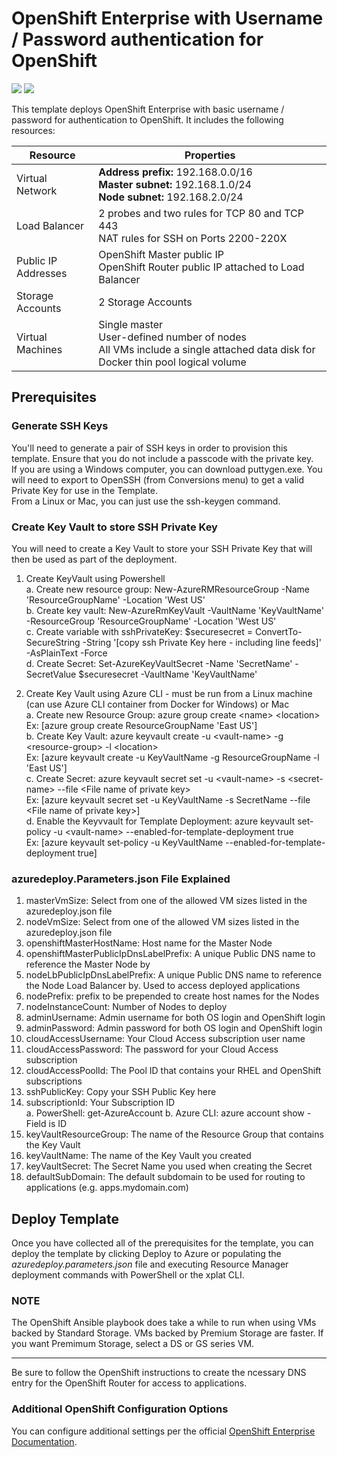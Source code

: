 # OpenShift Enterprise with Username / Password authentication for OpenShift

<a href="https://portal.azure.com/#create/Microsoft.Template/uri/https%3A%2F%2Fraw.githubusercontent.com%2Fharoldwongms%2Fmockup%2Fmaster%2Fazuredeploy.json" target="_blank"><img src="http://azuredeploy.net/deploybutton.png"/></a>
<a href="http://armviz.io/#/?load=https%3A%2F%2Fraw.githubusercontent.com%2Fharoldwongms%2Fmockup%2Fmaster%2Fazuredeploy.json" target="_blank">
    <img src="http://armviz.io/visualizebutton.png"/>
</a>

This template deploys OpenShift Enterprise with basic username / password for authentication to OpenShift. It includes the following resources:

|Resource           |Properties                                                                                                                          |
|-------------------|------------------------------------------------------------------------------------------------------------------------------------|
|Virtual Network    |**Address prefix:** 192.168.0.0/16<br />**Master subnet:** 192.168.1.0/24<br />**Node subnet:** 192.168.2.0/24                               |
|Load Balancer      |2 probes and two rules for TCP 80 and TCP 443 <br/> NAT rules for SSH on Ports 2200-220X                                                                                  |
|Public IP Addresses|OpenShift Master public IP<br />OpenShift Router public IP attached to Load Balancer                                                |
|Storage Accounts   |2 Storage Accounts                                                                                                                  |
|Virtual Machines   |Single master<br />User-defined number of nodes<br />All VMs include a single attached data disk for Docker thin pool logical volume|

## Prerequisites

### Generate SSH Keys

You'll need to generate a pair of SSH keys in order to provision this template. Ensure that you do not include a passcode with the private key. <br/>
If you are using a Windows computer, you can download puttygen.exe.  You will need to export to OpenSSH (from Conversions menu) to get a valid Private Key for use in the Template.<br/>
From a Linux or Mac, you can just use the ssh-keygen command.

### Create Key Vault to store SSH Private Key

You will need to create a Key Vault to store your SSH Private Key that will then be used as part of the deployment.

1. Create KeyVault using Powershell <br/>
  a.  Create new resource group: New-AzureRMResourceGroup -Name 'ResourceGroupName' -Location 'West US'<br/>
  b.  Create key vault: New-AzureRmKeyVault -VaultName 'KeyVaultName' -ResourceGroup 'ResourceGroupName' -Location 'West US'<br/>
  c.  Create variable with sshPrivateKey: $securesecret = ConvertTo-SecureString -String '[copy ssh Private Key here - including line feeds]' -AsPlainText -Force<br/>
  d.  Create Secret: Set-AzureKeyVaultSecret -Name 'SecretName' -SecretValue $securesecret -VaultName 'KeyVaultName'<br/>

2. Create Key Vault using Azure CLI - must be run from a Linux machine (can use Azure CLI container from Docker for Windows) or Mac<br/>
  a.  Create new Resource Group: azure group create \<name\> \<location\> <br/>
         Ex: [azure group create ResourceGroupName 'East US'] <br/>
  b.  Create Key Vault: azure keyvault create -u \<vault-name\> -g \<resource-group\> -l \<location\><br/>
         Ex: [azure keyvault create -u KeyVaultName -g ResourceGroupName -l 'East US'] <br/>
  c.  Create Secret: azure keyvault secret set -u \<vault-name\> -s \<secret-name\> --file \<File name of private key\><br/>
         Ex: [azure keyvault secret set -u KeyVaultName -s SecretName --file \<File name of private key\>] <br/>
  d.  Enable the Keyvvault for Template Deployment: azure keyvault set-policy -u \<vault-name\> --enabled-for-template-deployment true <br/>
         Ex: [azure keyvault set-policy -u KeyVaultName --enabled-for-template-deployment true] <br/>

### azuredeploy.Parameters.json File Explained

1.  masterVmSize: Select from one of the allowed VM sizes listed in the azuredeploy.json file
2.  nodeVmSize: Select from one of the allowed VM sizes listed in the azuredeploy.json file
3.  openshiftMasterHostName: Host name for the Master Node
4.  openshiftMasterPublicIpDnsLabelPrefix: A unique Public DNS name to reference the Master Node by
5.  nodeLbPublicIpDnsLabelPrefix: A unique Public DNS name to reference the Node Load Balancer by.  Used to access deployed applications
6.  nodePrefix: prefix to be prepended to create host names for the Nodes
7.  nodeInstanceCount: Number of Nodes to deploy
8.  adminUsername: Admin username for both OS login and OpenShift login
9.  adminPassword: Admin password for both OS login and OpenShift login
10. cloudAccessUsername: Your Cloud Access subscription user name
11. cloudAccessPassword: The password for your Cloud Access subscription
12. cloudAccessPoolId: The Pool ID that contains your RHEL and OpenShift subscriptions
13. sshPublicKey: Copy your SSH Public Key here
14. subscriptionId: Your Subscription ID<br/>
    a. PowerShell: get-AzureAccount
	b. Azure CLI: azure account show  - Field is ID
15. keyVaultResourceGroup: The name of the Resource Group that contains the Key Vault
16. keyVaultName: The name of the Key Vault you created
17. keyVaultSecret: The Secret Name you used when creating the Secret
18. defaultSubDomain: The default subdomain to be used for routing to applications (e.g. apps.mydomain.com)

## Deploy Template

Once you have collected all of the prerequisites for the template, you can deploy the template by clicking Deploy to Azure or populating the *azuredeploy.parameters.json* file and executing Resource Manager deployment commands with PowerShell or the xplat CLI.

### NOTE

The OpenShift Ansible playbook does take a while to run when using VMs backed by Standard Storage. VMs backed by Premium Storage are faster. If you want Premimum Storage, select a DS or GS series VM.
<hr />
Be sure to follow the OpenShift instructions to create the ncessary DNS entry for the OpenShift Router for access to applications.

### Additional OpenShift Configuration Options
 
You can configure additional settings per the official [OpenShift Enterprise Documentation](https://docs.openshift.com/enterprise/3.2/welcome/index.html).
